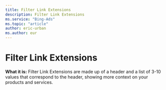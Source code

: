 ```yaml
---
title: Filter Link Extensions
description: Filter Link Extensions
ms.service: "Bing-Ads"
ms.topic: "article"
author: eric-urban
ms.author: eur
---
```


# Filter Link Extensions

**What it is:**  Filter Link Extensions are made up of a header and a list of 3-10 values that correspond to the header, showing more context on your products and services.


